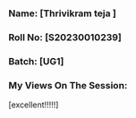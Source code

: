 ### Name: [Thrivikram teja ]
### Roll No: [S20230010239]
### Batch: [UG1]

### My Views On The Session:
[excellent!!!!!]
